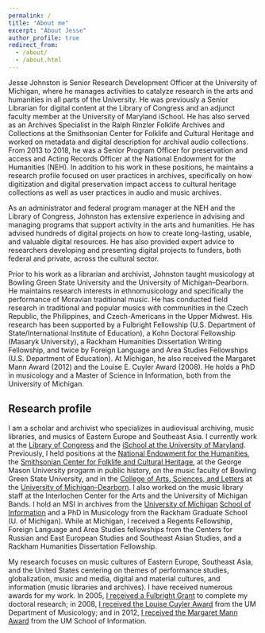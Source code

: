 ```yaml
---
permalink: /
title: "About me"
excerpt: "About Jesse"
author_profile: true
redirect_from:
  - /about/
  - /about.html
---
```


<span itemprop="name">Jesse Johnston</span><meta itemprop="description" content="Jesse Johnston is a senior research development officer at the University of Michigan and formerly worked at the Library of Congress, the Smithsonian Institution, and the National Endowment for the Humanities. He holds a PhD in Musicology and a Master of Science in Information from the University of Michigan. His research focuses on Czech traditional music and access practices in audiovisual archives. He has received the Margaret Mann Award (2012), the Louise E. Cuyler Prize (2008), and a Fulbright Grant to the Czech Republic (2005). His research interests include performance studies, postsocialism, globalization, musical instruments, musical exchange via digital media, music librarianship, digital preservation and curation, and archives."><meta itemprop="duns" content="078589170"/><meta itemprop="naics" content="519120"/><meta itemprop="email" content="jj@jesseajohnston.net"/> is <span itemprop="jobTitle">Senior Research Development Officer</span> at the <meta itemprop="worksFor" content="University of Michigan"/>University of Michigan, where he manages activities to catalyze research in the arts and humanities in all parts of the University. He was previously a Senior Librarian for digital content <meta itemprop="jobTitle" content="Senior Digital Collections Specialist"/> at the <span itemprop="affiliation">Library of Congress</span> and an adjunct faculty member at the University of Maryland iSchool<meta itemprop="affiliation" content="University of Maryland"/>. He has also served as an <span itemprop="jobTitle">Archives Specialist</span> in the Ralph Rinzler Folklife Archives and Collections at the <span itemprop="affiliation">Smithsonian Center for Folklife and Cultural Heritage</span><meta itemprop="affiliation" content="Smithsonian Institution"/> and worked on metadata and digital description for archival audio collections. From 2013 to 2018, he was a Senior Program Officer for preservation and access and Acting Records Officer at the <span itemprop="affiliation">National Endowment for the Humanities</span> (NEH). In addition to his work in these positions, he maintains a research profile focused on user practices in archives, specifically on how digitization and digital preservation impact access to cultural heritage collections as well as user practices in audio and music archives.

As an administrator and federal program manager at the NEH and the Library of Congress, Johnston has extensive experience in advising and managing programs that support activity in the arts and humanities. He has advised hundreds of digital projects on how to create long-lasting, usable, and valuable digital resources. He has also provided expert advice to researchers developing and presenting digital projects to funders, both federal and private, across the cultural sector.  

Prior to his work as a librarian and archivist, Johnston taught musicology at <span itemprop="affiliation">Bowling Green State University</span> and the <span itemprop="affiliation">University of Michigan&ndash;Dearborn</span>. He maintains research interests in ethnomusicology and specifically the performance of Moravian traditional music. He has conducted field research in traditional and popular musics with communities in the Czech Republic, the Philippines, and Czech-Americans in the Upper Midwest. His research has been supported by a <span itemprop="award">Fulbright Fellowship (U.S. Department of State/International Institute of Education)</span>, a <span itemprop="award">Kohn Doctoral Fellowship (Masaryk University)</span>, a <span itemprop="award">Rackham Humanities Dissertation Writing Fellowship</span>, and twice by <span itemprop="award">Foreign Language and Area Studies Fellowships (U.S. Department of Education)</span>. At Michigan, he also received the <span itemprop="award">Margaret Mann Award (<span itemprop="dc:date">2012</span>)</span> and the <span itemprop="award">Louise E. Cuyler Award (<span itemprop="dc:date">2008</span>)</span>. He holds a PhD in musicology and a Master of Science in Information, both from the <meta itemprop="affiliation" content="University of Michigan"/><span itemprop="alumniOf">University of Michigan</span><meta itemprop="alumniOf" content="University of Michigan School of Information"/><meta itemprop="alumniOf" content="Interlochen Arts Academy"/><meta itemprop="url" content="http://www.jesseajohnston.net/"><meta itemprop="url" content="http://www.linkedin.com/in/jesseajohnston">.


## Research profile

I am a scholar and archivist who specializes in audiovisual archiving, music libraries, and musics of Eastern Europe and Southeast Asia. I currently work at the <a href="http://www.loc.gov/">Library of Congress</a> and the <a href="http://ischool.umd.edu/">iSchool at the University of Maryland</a>. Previously, I held positions at the <a href="http://www.neh.gov/">National Endowment for the Humanities</a>, the <a href="http://folklife.si.edu/">Smithsonian Center for Folklife and Cultural Heritage</a>, at the George Mason University progarm in public history, on the music faculty of Bowling Green State University, and in the <a href="http://www.casl.umd.umich.edu/">College of Arts, Sciences, and Letters</a> at the <a href="http://www.umd.umich.edu/">University of Michigan&ndash;Dearborn</a>. I also worked on the music library staff at the <span itemprop="affiliation">Interlochen Center for the Arts</span> and the University of Michigan Bands. I hold an MSI in archives from the <a href="http://www.umich.edu/">University of Michigan</a> <a href="http://si.umich.edu/">School of Information</a> and a PhD in Musicology from the Rackham Graduate School (U. of Michigan). While at Michigan, I received a <span itemprop="award">Regents Fellowship<meta itemprop="dc:date" content="2002-2005"/></span>, Foreign Language and Area Studies fellowships from the Centers for Russian and East European Studies and Southeast Asian Studies, and a <span itemprop="award">Rackham Humanities Dissertation Fellowship<meta itemprop="dc:date" content="2006"/></span>.

My research focuses on music cultures of Eastern Europe, Southeast Asia, and the United States centering on themes of performance studies, globalization, music and media, digital and material cultures, and information (music libraries and archives). I have received numerous awards for my work. In 2005, <a href="http://www.ns.umich.edu/index.html?Releases/2005/Nov05/r111405c">I received a <span itemprop="award">Fulbright Grant<meta itemprop="dc:date" content="2005"/></span></a> to complete my doctoral research; in 2008, <a href="http://www.music.umich.edu/departments/musicology/CuylerPrizePastRecipients.htm">I received the <span itemprop="award"><meta itemprop="dc:date" content="2008">Louise Cuyler Award</span></a> from the UM Department of Musicology; and in 2012, <a href="https://www.si.umich.edu/newsandevents/margaret-mann-award-recipients-1941-present" alt="http://www.si.umich.edu/newsandevents/press/umsi-2012-graduation-marks-75th-anniversary-margaret-mann-award">I received the <span itemprop="award"><meta itemprop="dc:date" content="2012">Margaret Mann Award</span></a> from the UM School of Information.
